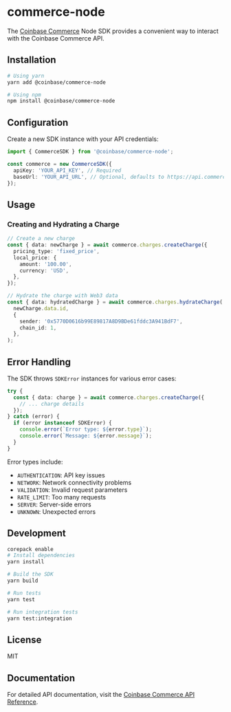 # commerce-node

The [Coinbase Commerce](https://www.coinbase.com/commerce) Node SDK provides a convenient way to interact with the Coinbase Commerce API.

## Installation

```bash
# Using yarn
yarn add @coinbase/commerce-node

# Using npm
npm install @coinbase/commerce-node
```

## Configuration

Create a new SDK instance with your API credentials:

```typescript
import { CommerceSDK } from '@coinbase/commerce-node';

const commerce = new CommerceSDK({
  apiKey: 'YOUR_API_KEY', // Required
  baseUrl: 'YOUR_API_URL', // Optional, defaults to https://api.commerce.coinbase.com
});
```

## Usage

### Creating and Hydrating a Charge

```typescript
// Create a new charge
const { data: newCharge } = await commerce.charges.createCharge({
  pricing_type: 'fixed_price',
  local_price: {
    amount: '100.00',
    currency: 'USD',
  },
});

// Hydrate the charge with Web3 data
const { data: hydratedCharge } = await commerce.charges.hydrateCharge(
  newCharge.data.id,
  {
    sender: '0x5770D0616b99E89817A8D9BDe61fddc3A941BdF7',
    chain_id: 1,
  },
);
```

## Error Handling

The SDK throws `SDKError` instances for various error cases:

```typescript
try {
  const { data: charge } = await commerce.charges.createCharge({
    // ... charge details
  });
} catch (error) {
  if (error instanceof SDKError) {
    console.error(`Error type: ${error.type}`);
    console.error(`Message: ${error.message}`);
  }
}
```

Error types include:

- `AUTHENTICATION`: API key issues
- `NETWORK`: Network connectivity problems
- `VALIDATION`: Invalid request parameters
- `RATE_LIMIT`: Too many requests
- `SERVER`: Server-side errors
- `UNKNOWN`: Unexpected errors

## Development

```bash
corepack enable
# Install dependencies
yarn install

# Build the SDK
yarn build

# Run tests
yarn test

# Run integration tests
yarn test:integration
```

## License

MIT

## Documentation

For detailed API documentation, visit the [Coinbase Commerce API Reference](https://docs.cdp.coinbase.com/commerce-onchain/docs/welcome).
